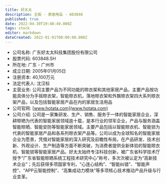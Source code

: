 ```yaml
---
title: 好太太
description: 主板 - 家居用品 - 603848
published: true
date: 2022-04-30T19:40:49.000Z
tags: stock
editor: markdown
dateCreated: 2022-01-01T00:00:00.000Z
---
```


- 公司名称: 广东好太太科技集团股份有限公司
- 股票代码: 603848.SH
- 所在地: 广东 - 广州市
- 成立日期: 2005年01月05日
- 注册资本: 40,100万元
- 法定代表人: 沈汉标
- 主营业务: 公司主要产品为不同功能的晾衣架和其他家居产品，主要产品按功能具体分为手摇晾衣架，智能晾衣机，落地晾衣架和外飘晾衣架四大系列晾衣架产品，以及包括智能家居产品在内的家居生活用品
- 公司官网: [www.hotata.com](www.hotata.com)
- 公司介绍: 公司是一家集研发、生产、销售、服务于一体的智能家居企业，深耕晾晒为代表的智能家居领域逾十载，是本行业的领军企业，产品与服务涵盖智能晾晒、智能安防等智能家居领域。主要产品包括以智能晾衣机、智能锁为代表的智能家居产品和各系列晾衣架产品等。公司以成为全球知名的智能家居企业为愿景，凭借对智能家居的深入研究及前瞻性布局，在产品研发、技术创新、外观设计、生产制造等方面不断突破，为消费者提供全新体验的智能晾衣机、智能锁等智能家居产品。好太太始终专注科技创新，被广东省科学技术厅授予“广东省智能晾晒系统工程技术研究中心”称号，多次次被认定为“高新技术企业”；先后获得多项国家专利，“心连心结构”、“智能纠错”、“智能声控”、“APP云智能控制”、“高集成动力模块”等多项核心技术推动产品升级与行业变革。



